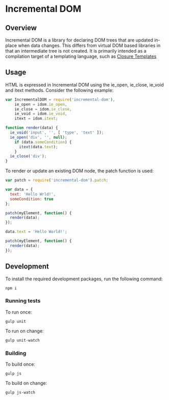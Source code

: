 # Incremental DOM

## Overview

Incremental DOM is a library for declaring DOM trees that are updated in-place when data changes. This differs from virtual DOM based libraries in that an intermediate tree is not created. It is primarily intended as a compilation target of a templating language, such as [Closure Templates](https://developers.google.com/closure/templates/)

## Usage

HTML is expressed in Incremental DOM using the ie_open, ie_close, ie_void and itext methods. Consider the following example:

```javascript
var IncrementalDOM = require('incremental-dom'),
    ie_open = idom.ie_open,
    ie_close = idom.ie_close,
    ie_void = idom.ie_void,
    itext = idom.itext;

function render(data) {
  ie_void('input', '', [ 'type', 'text' ]);
  ie_open('div', '', null);
    if (data.someCondition) {
      itext(data.text);
    }
  ie_close('div');
}
```

To render or update an existing DOM node, the patch function is used:


```javascript
var patch = require('incremental-dom').patch;

var data = {
  text: 'Hello Wrld!',
  someCondition: true
};

patch(myElement, function() {
  render(data);
});

data.text = 'Hello World!';

patch(myElement, function() {
  render(data);
});
```

## Development

To install the required development packages, run the following command:

`npm i`

### Running tests

To run once:

`gulp unit`

To run on change:

`gulp unit-watch`

### Building

To build once:

`gulp js`

To build on change:

`gulp js-watch`
